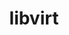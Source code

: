 ---
permalink: /engineering/projects/libvirt/
project_link_name: libvirt
project_maintainers: ''
project_stats: 'true'
project_url: http://libvirt.org/git/?p=libvirt.git;a=commit;h=
title: libvirt
---